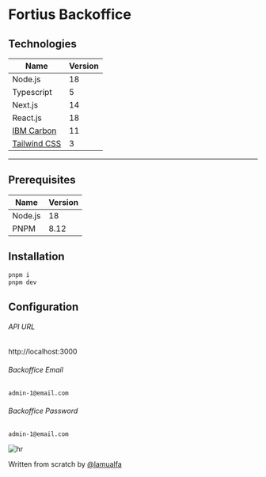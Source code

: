 # Fortius Backoffice

## Technologies

| Name                                         | Version |
| -------------------------------------------- | ------- |
| Node.js                                      | 18      |
| Typescript                                   | 5       |
| Next.js                                      | 14      |
| React.js                                     | 18      |
| [IBM Carbon](https://carbondesignsystem.com) | 11      |
| [Tailwind CSS](https://tailwindcss.com)      | 3       |

<hr/>

## Prerequisites

| Name    | Version |
| ------- | ------- |
| Node.js | 18      |
| PNPM    | 8.12    |

## Installation

```bash
pnpm i
pnpm dev
```

## Configuration

###### API URL
http://localhost:3000

###### Backoffice Email
`admin-1@email.com`

###### Backoffice Password
`admin-1@email.com`

![hr](https://user-images.githubusercontent.com/39755201/159233055-3bd55a37-7284-46ad-b759-5ab0c13b3828.png)

Written from scratch by [@lamualfa](https://lamualfa.co/)